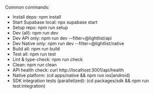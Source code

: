 Common commands:

- Install deps: npm install
- Start Supabase local: npx supabase start
- Setup repo: npm run setup
- Dev (all): npm run dev
- Dev API only: npm run dev --filter=@lightlist/api
- Dev Native only: npm run dev --filter=@lightlist/native
- Build all: npm run build
- Test all: npm run test
- Lint & type-check: npm run check
- Clean: npm run clean
- API health check: curl http://localhost:3001/api/health
- Native platform: (cd apps/native && npm run ios|android)
- SDK integration tests (parallelized): (cd packages/sdk && npm run test:integration)
